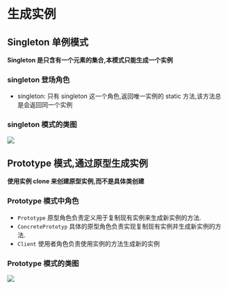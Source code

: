 # 生成实例

## Singleton 单例模式

__Singleton 是只含有一个元素的集合,本模式只能生成一个实例__

### singleton 登场角色

* singleton: 只有 singleton 这一个角色,返回唯一实例的 static 方法,该方法总是会返回同一个实例

### singleton 模式的类图

![](C:\Users\work\Pictures\singleton单例模式.png)

## Prototype 模式,通过原型生成实例

__使用实例 clone 来创建原型实例,而不是具体类创建__

### Prototype 模式中角色

* `Prototype` 原型角色负责定义用于复制现有实例来生成新实例的方法.
* `ConcretePrototyp` 具体的原型角色负责实现复制现有实例并生成新实例的方法.
* `Client`  使用者角色负责使用实例的方法生成新的实例

### Prototype 模式的类图

![](C:\Users\work\Pictures\Prototype模式类图.png)

